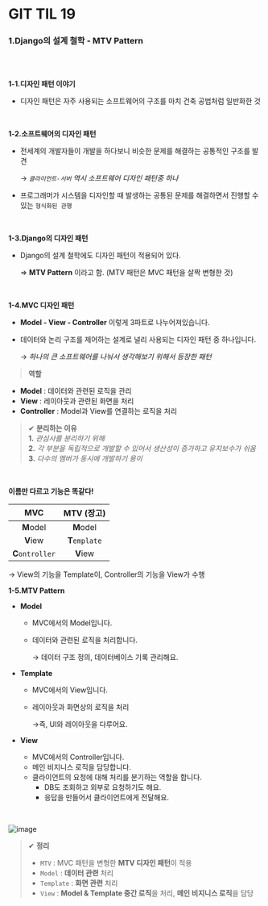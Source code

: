 # GIT TIL 19

### 1.Django의 설계 철학 - MTV Pattern

<br><br>

**1-1.디자인 패턴 이야기**

- 디자인 패턴은 자주 사용되는 소프트웨어의 구조를 마치 건축 공법처럼 일반화한 것

<br>

**1-2.소프트웨어의 디자인 패턴**

- 전세계의 개발자들이 개발을 하다보니 비슷한 문제를 해결하는 공통적인 구조를 발견 <br>
    
    → *`클라이언트-서버` 역시 소프트웨어 디자인 패턴중 하나*
- 프로그래머가 시스템을 디자인할 때 발생하는 공통된 문제를 해결하면서 진행할 수 있는 `형식화된 관행`

<br>

**1-3.Django의 디자인 패턴**
- Django의 설계 철학에도 디자인 패턴이 적용되어 있다.
    
    ⇒ **MTV Pattern** 이라고 함.
    (MTV 패턴은 MVC 패턴을 살짝 변형한 것)

<br>

**1-4.MVC 디자인 패턴**

- **Model - View - Controller** 이렇게 3파트로 나누어져있습니다.
- 데이터와 논리 구조를 제어하는 설계로 널리 사용되는 디자인 패턴 중 하나입니다.
    
    → *하나의 큰 소프트웨어를 나눠서 생각해보기 위해서 등장한 패턴*

>**역할**

- **Model** : 데이터와 관련된 로직을 관리
- **View** : 레이아웃과 관련된 화면을 처리
- **Controller** : Model과 View를 연결하는 로직을 처리

> ✔ **분리하는 이유** <br>
**1.** *관심사를 분리하기 위해* <br>
**2.** *각 부분을 독립적으로 개발할 수 있어서 생산성이 증가하고 유지보수가 쉬움* <br>
**3.** *다수의 멤버가 동시에 개발하기 용이* 

<br>

**이름만 다르고 기능은 똑같다!**

|MVC|MTV (장고)|
|:---:|:---:|
|**M**odel|**M**odel|
|**V**iew|**T**`emplate`|
|**C**`ontroller`|**V**iew|

→ View의 기능을 Template이, Controller의 기능을 View가 수행

**1-5.MTV Pattern**

- **Model**
    - MVC에서의 Model입니다.
    - 데이터와 관련된 로직을 처리합니다.
        
        → 데이터 구조 정의, 데이터베이스 기록 관리해요.
        
- **Template**
    - MVC에서의 View입니다.
    - 레이아웃과 화면상의 로직을 처리
        
        →즉, UI와 레이아웃을 다루어요.
        
- **View**
    - MVC에서의 Controller입니다.
    - 메인 비지니스 로직을 담당합니다.
    - 클라이언트의 요청에 대해 처리를 분기하는 역할을 합니다.
        - DB도 조회하고 외부로 요청하기도 해요.
        - 응답을 만들어서 클라이언트에게 전달해요.

<br>

![image](https://github.com/user-attachments/assets/37e87de2-7aff-440a-8fe4-5ae270e9d7c8)


> ✔ **정리** 
> - `MTV` : MVC 패턴을 변형한 **MTV 디자인 패턴**이 적용
> - `Model` : **데이터 관련** 처리 
> - `Template` : **화면 관련** 처리 
> - `View` : **Model & Template 중간 로직**을 처리, **메인 비지니스 로직**을 담당

<br>


